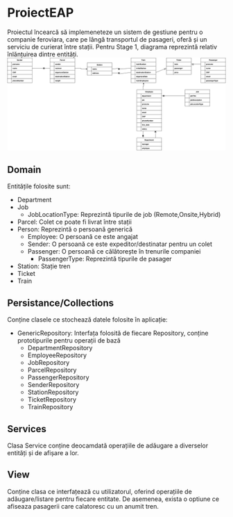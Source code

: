 # ProiectEAP
Proiectul încearcă să implemeneteze un sistem de gestiune pentru o companie feroviara, care pe lângă transportul de pasageri, oferă și un serviciu de curierat între stații.
Pentru Stage 1, diagrama reprezintă relativ înlănțuirea dintre entități.
![](Diagrama_stage_1.drawio.svg)
## Domain
Entitățile folosite sunt:
- Department
- Job
  - JobLocationType: Reprezintă tipurile de job (Remote,Onsite,Hybrid)
- Parcel: Colet ce poate fi livrat între stații
- Person: Reprezintă o persoană generică
  - Employee: O persoană ce este angajat
  - Sender: O persoană ce este expeditor/destinatar pentru un colet
  - Passenger: O persoană ce călătorește în trenurile companiei
    - PassengerType: Reprezintă tipurile de pasager
- Station: Stație tren
- Ticket
- Train
## Persistance/Collections
Conține clasele ce stochează datele folosite în aplicație:
- GenericRepository: Interfața folosită de fiecare Repository, conține prototipurile pentru operații de bază
  - DepartmentRepository
  - EmployeeRepository
  - JobRepository
  - ParcelRepository
  - PassengerRepository
  - SenderRepository
  - StationRepository
  - TicketRepository
  - TrainRepository
## Services
  Clasa Service conține deocamdată operațiile de adăugare a diverselor entități și de afișare a lor.
## View
Conține clasa ce interfațează cu utilizatorul, oferind operațiile de adăugare/listare pentru fiecare entitate.
De asemenea, exista o optiune ce afiseaza pasagerii care calatoresc cu un anumit tren.
